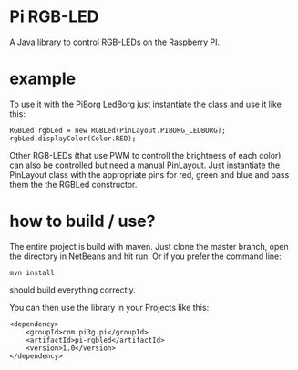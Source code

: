 Pi RGB-LED
==========

A Java library to control RGB-LEDs on the Raspberry PI.

example
=======

To use it with the PiBorg LedBorg just instantiate the class and use it like this:

    RGBLed rgbLed = new RGBLed(PinLayout.PIBORG_LEDBORG);
    rgbLed.displayColor(Color.RED);

Other RGB-LEDs (that use PWM to controll the brightness of each color) can also be controlled but need
a manual PinLayout. Just instantiate the PinLayout class with the appropriate pins for red, green and blue
and pass them the the RGBLed constructor.

how to build / use?
===================

The entire project is build with maven. Just clone the master branch, open the directory in NetBeans and hit run. Or if
you prefer the command line: 

    mvn install

should build everything correctly. 

You can then use the library in your Projects like this:


    <dependency>
        <groupId>com.pi3g.pi</groupId>
        <artifactId>pi-rgbled</artifactId>
        <version>1.0</version>
    </dependency>

